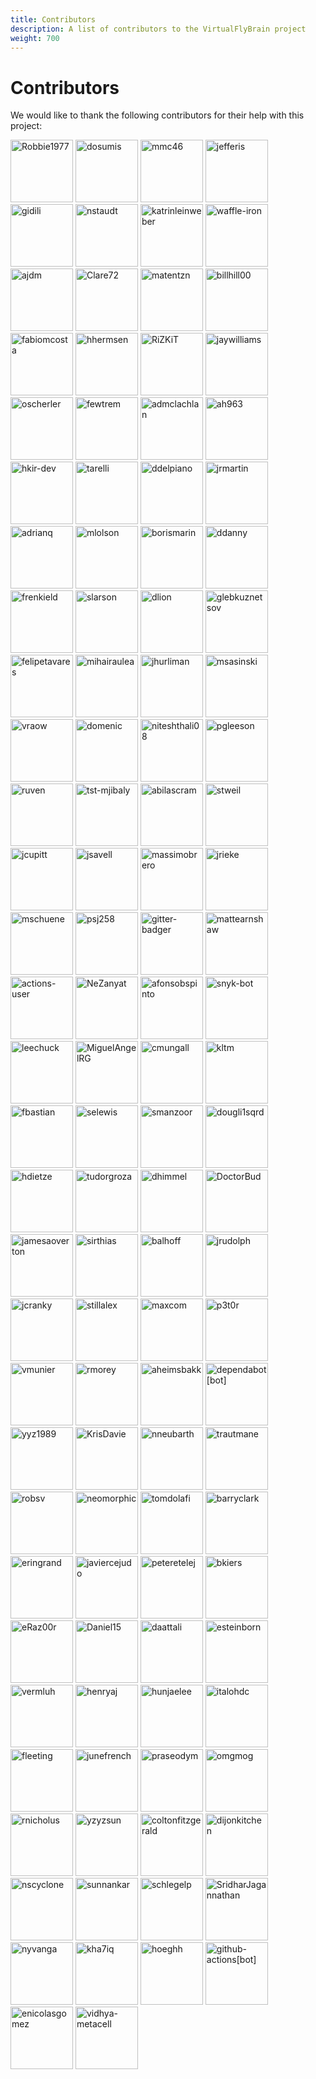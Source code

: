 ```yaml
---
title: Contributors
description: A list of contributors to the VirtualFlyBrain project
weight: 700
---
```


# Contributors

We would like to thank the following contributors for their help with this project:

<style>
img {
  width: 100px !important;
  height: 100px !important;
}
</style>


[![Robbie1977](https://avatars.githubusercontent.com/u/4630768?v=4&s=100)](https://github.com/Robbie1977) 
[![dosumis](https://avatars.githubusercontent.com/u/112839?v=4&s=100)](https://github.com/dosumis) 
[![mmc46](https://avatars.githubusercontent.com/u/1872083?v=4&s=100)](https://github.com/mmc46) 
[![jefferis](https://avatars.githubusercontent.com/u/23763?v=4&s=100)](https://github.com/jefferis) 
[![gidili](https://avatars.githubusercontent.com/u/68134?v=4&s=100)](https://github.com/gidili) 
[![nstaudt](https://avatars.githubusercontent.com/u/11159242?v=4&s=100)](https://github.com/nstaudt) 
[![katrinleinweber](https://avatars.githubusercontent.com/u/9948149?v=4&s=100)](https://github.com/katrinleinweber) 
[![waffle-iron](https://avatars.githubusercontent.com/u/6912981?v=4&s=100)](https://github.com/waffle-iron) 
[![ajdm](https://avatars.githubusercontent.com/u/53568707?v=4&s=100)](https://github.com/ajdm) 
[![Clare72](https://avatars.githubusercontent.com/u/38460997?v=4&s=100)](https://github.com/Clare72) 
[![matentzn](https://avatars.githubusercontent.com/u/7070631?v=4&s=100)](https://github.com/matentzn) 
[![billhill00](https://avatars.githubusercontent.com/u/23100605?v=4&s=100)](https://github.com/billhill00) 
[![fabiomcosta](https://avatars.githubusercontent.com/u/28530?v=4&s=100)](https://github.com/fabiomcosta) 
[![hhermsen](https://avatars.githubusercontent.com/u/1295694?v=4&s=100)](https://github.com/hhermsen) 
[![RiZKiT](https://avatars.githubusercontent.com/u/600083?v=4&s=100)](https://github.com/RiZKiT) 
[![jaywilliams](https://avatars.githubusercontent.com/u/3330?v=4&s=100)](https://github.com/jaywilliams) 
[![oscherler](https://avatars.githubusercontent.com/u/189712?v=4&s=100)](https://github.com/oscherler) 
[![fewtrem](https://avatars.githubusercontent.com/u/6931500?v=4&s=100)](https://github.com/fewtrem) 
[![admclachlan](https://avatars.githubusercontent.com/u/56207505?v=4&s=100)](https://github.com/admclachlan) 
[![ah963](https://avatars.githubusercontent.com/u/26765505?v=4&s=100)](https://github.com/ah963) 
[![hkir-dev](https://avatars.githubusercontent.com/u/73784267?v=4&s=100)](https://github.com/hkir-dev) 
[![tarelli](https://avatars.githubusercontent.com/u/81127?v=4&s=100)](https://github.com/tarelli) 
[![ddelpiano](https://avatars.githubusercontent.com/u/37704177?v=4&s=100)](https://github.com/ddelpiano) 
[![jrmartin](https://avatars.githubusercontent.com/u/4562825?v=4&s=100)](https://github.com/jrmartin) 
[![adrianq](https://avatars.githubusercontent.com/u/6850223?v=4&s=100)](https://github.com/adrianq) 
[![mlolson](https://avatars.githubusercontent.com/u/2831712?v=4&s=100)](https://github.com/mlolson) 
[![borismarin](https://avatars.githubusercontent.com/u/3452783?v=4&s=100)](https://github.com/borismarin) 
[![ddanny](https://avatars.githubusercontent.com/u/890759?v=4&s=100)](https://github.com/ddanny) 
[![frenkield](https://avatars.githubusercontent.com/u/11221215?v=4&s=100)](https://github.com/frenkield) 
[![slarson](https://avatars.githubusercontent.com/u/1037756?v=4&s=100)](https://github.com/slarson) 
[![dlion](https://avatars.githubusercontent.com/u/2125236?v=4&s=100)](https://github.com/dlion) 
[![glebkuznetsov](https://avatars.githubusercontent.com/u/233915?v=4&s=100)](https://github.com/glebkuznetsov) 
[![felipetavares](https://avatars.githubusercontent.com/u/2183824?v=4&s=100)](https://github.com/felipetavares) 
[![mihairaulea](https://avatars.githubusercontent.com/u/1550452?v=4&s=100)](https://github.com/mihairaulea) 
[![jhurliman](https://avatars.githubusercontent.com/u/195374?v=4&s=100)](https://github.com/jhurliman) 
[![msasinski](https://avatars.githubusercontent.com/u/495382?v=4&s=100)](https://github.com/msasinski) 
[![vraow](https://avatars.githubusercontent.com/u/4392405?v=4&s=100)](https://github.com/vraow) 
[![domenic](https://avatars.githubusercontent.com/u/617481?v=4&s=100)](https://github.com/domenic) 
[![niteshthali08](https://avatars.githubusercontent.com/u/4617921?v=4&s=100)](https://github.com/niteshthali08) 
[![pgleeson](https://avatars.githubusercontent.com/u/1556687?v=4&s=100)](https://github.com/pgleeson) 
[![ruven](https://avatars.githubusercontent.com/u/776628?v=4&s=100)](https://github.com/ruven) 
[![tst-mjibaly](https://avatars.githubusercontent.com/u/3924188?v=4&s=100)](https://github.com/tst-mjibaly) 
[![abilascram](https://avatars.githubusercontent.com/u/1441082?v=4&s=100)](https://github.com/abilascram) 
[![stweil](https://avatars.githubusercontent.com/u/6734573?v=4&s=100)](https://github.com/stweil) 
[![jcupitt](https://avatars.githubusercontent.com/u/580843?v=4&s=100)](https://github.com/jcupitt) 
[![jsavell](https://avatars.githubusercontent.com/u/5373296?v=4&s=100)](https://github.com/jsavell) 
[![massimobrero](https://avatars.githubusercontent.com/u/5908156?v=4&s=100)](https://github.com/massimobrero) 
[![jrieke](https://avatars.githubusercontent.com/u/5103165?v=4&s=100)](https://github.com/jrieke) 
[![mschuene](https://avatars.githubusercontent.com/u/4120077?v=4&s=100)](https://github.com/mschuene) 
[![psj258](https://avatars.githubusercontent.com/u/4971287?v=4&s=100)](https://github.com/psj258) 
[![gitter-badger](https://avatars.githubusercontent.com/u/8518239?v=4&s=100)](https://github.com/gitter-badger) 
[![mattearnshaw](https://avatars.githubusercontent.com/u/679927?v=4&s=100)](https://github.com/mattearnshaw) 
[![actions-user](https://avatars.githubusercontent.com/u/65916846?v=4&s=100)](https://github.com/actions-user) 
[![NeZanyat](https://avatars.githubusercontent.com/u/1211953?v=4&s=100)](https://github.com/NeZanyat) 
[![afonsobspinto](https://avatars.githubusercontent.com/u/19196034?v=4&s=100)](https://github.com/afonsobspinto) 
[![snyk-bot](https://avatars.githubusercontent.com/u/19733683?v=4&s=100)](https://github.com/snyk-bot) 
[![leechuck](https://avatars.githubusercontent.com/u/362161?v=4&s=100)](https://github.com/leechuck) 
[![MiguelAngelRG](https://avatars.githubusercontent.com/u/12188797?v=4&s=100)](https://github.com/MiguelAngelRG) 
[![cmungall](https://avatars.githubusercontent.com/u/50745?v=4&s=100)](https://github.com/cmungall) 
[![kltm](https://avatars.githubusercontent.com/u/2687900?v=4&s=100)](https://github.com/kltm) 
[![fbastian](https://avatars.githubusercontent.com/u/3355124?v=4&s=100)](https://github.com/fbastian) 
[![selewis](https://avatars.githubusercontent.com/u/1519120?v=4&s=100)](https://github.com/selewis) 
[![smanzoor](https://avatars.githubusercontent.com/u/645001?v=4&s=100)](https://github.com/smanzoor) 
[![dougli1sqrd](https://avatars.githubusercontent.com/u/1422171?v=4&s=100)](https://github.com/dougli1sqrd) 
[![hdietze](https://avatars.githubusercontent.com/u/5142396?v=4&s=100)](https://github.com/hdietze) 
[![tudorgroza](https://avatars.githubusercontent.com/u/1421201?v=4&s=100)](https://github.com/tudorgroza) 
[![dhimmel](https://avatars.githubusercontent.com/u/1117703?v=4&s=100)](https://github.com/dhimmel) 
[![DoctorBud](https://avatars.githubusercontent.com/u/2450553?v=4&s=100)](https://github.com/DoctorBud) 
[![jamesaoverton](https://avatars.githubusercontent.com/u/292409?v=4&s=100)](https://github.com/jamesaoverton) 
[![sirthias](https://avatars.githubusercontent.com/u/135347?v=4&s=100)](https://github.com/sirthias) 
[![balhoff](https://avatars.githubusercontent.com/u/210210?v=4&s=100)](https://github.com/balhoff) 
[![jrudolph](https://avatars.githubusercontent.com/u/9868?v=4&s=100)](https://github.com/jrudolph) 
[![jcranky](https://avatars.githubusercontent.com/u/772886?v=4&s=100)](https://github.com/jcranky) 
[![stillalex](https://avatars.githubusercontent.com/u/61026?v=4&s=100)](https://github.com/stillalex) 
[![maxcom](https://avatars.githubusercontent.com/u/69385?v=4&s=100)](https://github.com/maxcom) 
[![p3t0r](https://avatars.githubusercontent.com/u/41199?v=4&s=100)](https://github.com/p3t0r) 
[![vmunier](https://avatars.githubusercontent.com/u/1211392?v=4&s=100)](https://github.com/vmunier) 
[![rmorey](https://avatars.githubusercontent.com/u/4590343?v=4&s=100)](https://github.com/rmorey) 
[![aheimsbakk](https://avatars.githubusercontent.com/u/8190865?v=4&s=100)](https://github.com/aheimsbakk) 
[![dependabot[bot]](https://avatars.githubusercontent.com/in/29110?v=4&s=100)](https://github.com/apps/dependabot) 
[![yyz1989](https://avatars.githubusercontent.com/u/7029943?v=4&s=100)](https://github.com/yyz1989) 
[![KrisDavie](https://avatars.githubusercontent.com/u/5079892?v=4&s=100)](https://github.com/KrisDavie) 
[![nneubarth](https://avatars.githubusercontent.com/u/8713686?v=4&s=100)](https://github.com/nneubarth) 
[![trautmane](https://avatars.githubusercontent.com/u/4457104?v=4&s=100)](https://github.com/trautmane) 
[![robsv](https://avatars.githubusercontent.com/u/4981990?v=4&s=100)](https://github.com/robsv) 
[![neomorphic](https://avatars.githubusercontent.com/u/10181?v=4&s=100)](https://github.com/neomorphic) 
[![tomdolafi](https://avatars.githubusercontent.com/u/6951474?v=4&s=100)](https://github.com/tomdolafi) 
[![barryclark](https://avatars.githubusercontent.com/u/692762?v=4&s=100)](https://github.com/barryclark) 
[![eringrand](https://avatars.githubusercontent.com/u/6360871?v=4&s=100)](https://github.com/eringrand) 
[![javiercejudo](https://avatars.githubusercontent.com/u/1095851?v=4&s=100)](https://github.com/javiercejudo) 
[![peteretelej](https://avatars.githubusercontent.com/u/2271973?v=4&s=100)](https://github.com/peteretelej) 
[![bkiers](https://avatars.githubusercontent.com/u/281616?v=4&s=100)](https://github.com/bkiers) 
[![eRaz00r](https://avatars.githubusercontent.com/u/4405235?v=4&s=100)](https://github.com/eRaz00r) 
[![Daniel15](https://avatars.githubusercontent.com/u/91933?v=4&s=100)](https://github.com/Daniel15) 
[![daattali](https://avatars.githubusercontent.com/u/952340?v=4&s=100)](https://github.com/daattali) 
[![esteinborn](https://avatars.githubusercontent.com/u/308007?v=4&s=100)](https://github.com/esteinborn) 
[![vermluh](https://avatars.githubusercontent.com/u/1001764?v=4&s=100)](https://github.com/vermluh) 
[![henryaj](https://avatars.githubusercontent.com/u/1193856?v=4&s=100)](https://github.com/henryaj) 
[![hunjaelee](https://avatars.githubusercontent.com/u/26385351?v=4&s=100)](https://github.com/hunjaelee) 
[![italohdc](https://avatars.githubusercontent.com/u/5404234?v=4&s=100)](https://github.com/italohdc) 
[![fleeting](https://avatars.githubusercontent.com/u/23062?v=4&s=100)](https://github.com/fleeting) 
[![junefrench](https://avatars.githubusercontent.com/u/130613?v=4&s=100)](https://github.com/junefrench) 
[![praseodym](https://avatars.githubusercontent.com/u/20283?v=4&s=100)](https://github.com/praseodym) 
[![omgmog](https://avatars.githubusercontent.com/u/50949?v=4&s=100)](https://github.com/omgmog) 
[![rnicholus](https://avatars.githubusercontent.com/u/593312?v=4&s=100)](https://github.com/rnicholus) 
[![yzyzsun](https://avatars.githubusercontent.com/u/9464981?v=4&s=100)](https://github.com/yzyzsun) 
[![coltonfitzgerald](https://avatars.githubusercontent.com/u/2644431?v=4&s=100)](https://github.com/coltonfitzgerald) 
[![dijonkitchen](https://avatars.githubusercontent.com/u/11434205?v=4&s=100)](https://github.com/dijonkitchen) 
[![nscyclone](https://avatars.githubusercontent.com/u/5345029?v=4&s=100)](https://github.com/nscyclone) 
[![sunnankar](https://avatars.githubusercontent.com/u/4149214?v=4&s=100)](https://github.com/sunnankar) 
[![schlegelp](https://avatars.githubusercontent.com/u/7161148?v=4&s=100)](https://github.com/schlegelp) 
[![SridharJagannathan](https://avatars.githubusercontent.com/u/13106358?v=4&s=100)](https://github.com/SridharJagannathan) 
[![nyvanga](https://avatars.githubusercontent.com/u/6432316?v=4&s=100)](https://github.com/nyvanga) 
[![kha7iq](https://avatars.githubusercontent.com/u/79246862?v=4&s=100)](https://github.com/kha7iq) 
[![hoeghh](https://avatars.githubusercontent.com/u/11328908?v=4&s=100)](https://github.com/hoeghh) 
[![github-actions[bot]](https://avatars.githubusercontent.com/in/15368?v=4&s=100)](https://github.com/apps/github-actions) 
[![enicolasgomez](https://avatars.githubusercontent.com/u/5366927?v=4&s=100)](https://github.com/enicolasgomez) 
[![vidhya-metacell](https://avatars.githubusercontent.com/u/71261494?v=4&s=100)](https://github.com/vidhya-metacell) 